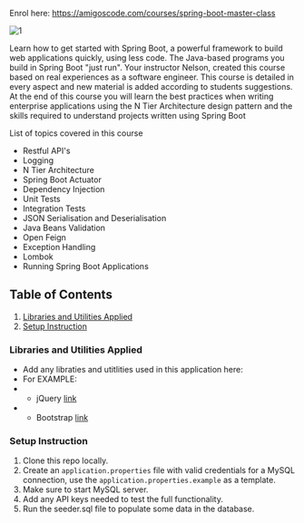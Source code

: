 Enrol here: https://amigoscode.com/courses/spring-boot-master-class

![1](https://user-images.githubusercontent.com/40702606/108265766-1dc2bc80-7161-11eb-962d-d641107eeae4.png)

Learn how to get started with Spring Boot, a powerful framework to build web applications quickly, using less code.
The Java-based programs you build in Spring Boot "just run".
Your instructor Nelson, created this course based on real experiences as a software engineer.
This course is detailed in every aspect and new material is added according to students suggestions.
At the end of this course you will learn the best practices when writing enterprise applications using the N Tier Architecture design pattern and the skills required to understand projects written using Spring Boot

List of topics covered in this course
- Restful API's
- Logging
- N Tier Architecture
- Spring Boot Actuator
- Dependency Injection
- Unit Tests
- Integration Tests
- JSON Serialisation and Deserialisation
- Java Beans Validation
- Open Feign
- Exception Handling
- Lombok
- Running Spring Boot Applications

## Table of Contents
1. [Libraries and Utilities Applied](#Libraries-and-Utilities-Applied)
2. [Setup Instruction](#Setup-Instruction)


### Libraries and Utilities Applied

- Add any libraties and utitlities used in this application here:
- For EXAMPLE:
- - jQuery [link](https://jquery.com/)
- - Bootstrap [link](https://getbootstrap.com/docs/4.5/getting-started/download/)


### Setup Instruction

1. Clone this repo locally.
1. Create an `application.properties` file with valid credentials for a MySQL connection, use the `application.properties.example` as a template.
1. Make sure to start MySQL server.
1. Add any API keys needed to test the full functionality.
1. Run the seeder.sql file to populate some data in the database.




